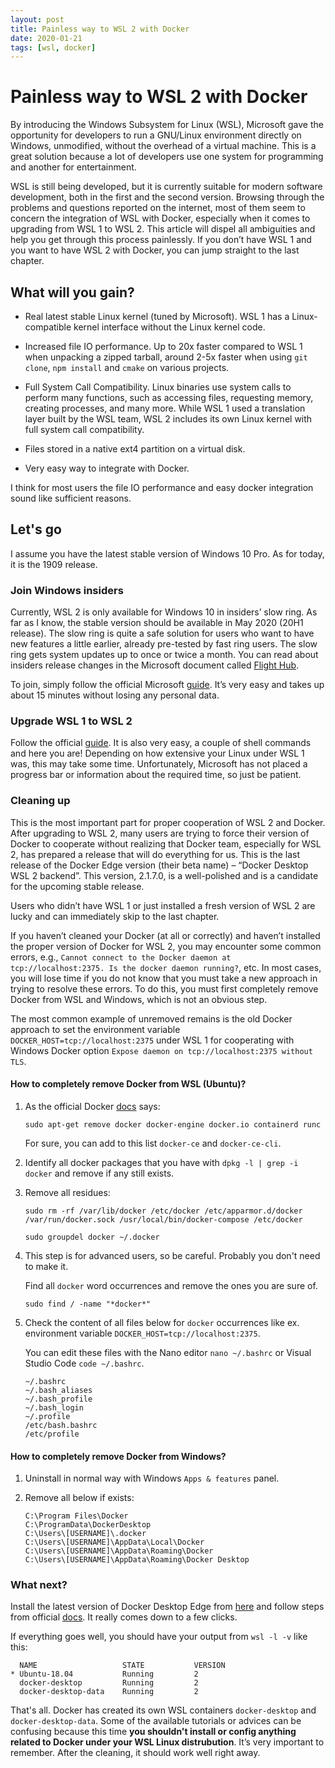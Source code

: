 ```yaml
---
layout: post
title: Painless way to WSL 2 with Docker
date: 2020-01-21
tags: [wsl, docker]
---
```


# Painless way to WSL 2 with Docker

By introducing the Windows Subsystem for Linux (WSL), Microsoft gave the opportunity for developers to run a GNU/Linux environment directly on Windows, unmodified, without the overhead of a virtual machine. This is a great solution because a lot of developers use one system for programming and another for entertainment.

WSL is still being developed, but it is currently suitable for modern software development, both in the first and the second version. Browsing through the problems and questions reported on the internet, most of them seem to concern the integration of WSL with Docker, especially when it comes to upgrading from WSL 1 to WSL 2. This article will dispel all ambiguities and help you get through this process painlessly. If you don’t have WSL 1 and you want to have WSL 2 with Docker, you can jump straight to the last chapter.

## What will you gain?

- Real latest stable Linux kernel (tuned by Microsoft). WSL 1 has a Linux-compatible kernel interface without the Linux kernel code.

- Increased file IO performance. Up to 20x faster compared to WSL 1 when unpacking a zipped tarball, around 2-5x faster when using `git clone`, `npm install` and `cmake` on various projects.

- Full System Call Compatibility. Linux binaries use system calls to perform many functions, such as accessing files, requesting memory, creating processes, and many more. While WSL 1 used a translation layer built by the WSL team, WSL 2 includes its own Linux kernel with full system call compatibility.

- Files stored in a native ext4 partition on a virtual disk.

- Very easy way to integrate with Docker.

I think for most users the file IO performance and easy docker integration sound like sufficient reasons.

## Let's go

I assume you have the latest stable version of Windows 10 Pro. As for today, it is the 1909 release.

### Join Windows insiders

Currently, WSL 2 is only available for Windows 10 in insiders’ slow ring. As far as I know, the stable version should be available in May 2020 (20H1 release). The slow ring is quite a safe solution for users who want to have new features a little earlier, already pre-tested by fast ring users. The slow ring gets system updates up to once or twice a month. You can read about insiders release changes in the Microsoft document called [Flight Hub](https://docs.microsoft.com/en-us/windows-insider/flight-hub/).

To join, simply follow the official Microsoft [guide](https://insider.windows.com/en-us/for-business-getting-started/#install). It’s very easy and takes up about 15 minutes without losing any personal data.

### Upgrade WSL 1 to WSL 2

Follow the official [guide](https://docs.microsoft.com/en-us/windows/wsl/wsl2-install). It is also very easy, a couple of shell commands and here you are! Depending on how extensive your Linux under WSL 1 was, this may take some time. Unfortunately, Microsoft has not placed a progress bar or information about the required time, so just be patient.

### Cleaning up

This is the most important part for proper cooperation of WSL 2 and Docker. After upgrading to WSL 2, many users are trying to force their version of Docker to cooperate without realizing that Docker team, especially for WSL 2, has prepared a release that will do everything for us. This is the last release of the Docker Edge version (their beta name) – “Docker Desktop WSL 2 backend”. This version, 2.1.7.0, is a well-polished and is a candidate for the upcoming stable release.

Users who didn’t have WSL 1 or just installed a fresh version of WSL 2 are lucky and can immediately skip to the last chapter.

If you haven’t cleaned your Docker (at all or correctly) and haven’t installed the proper version of Docker for WSL 2, you may encounter some common errors, e.g., `Cannot connect to the Docker daemon at tcp://localhost:2375. Is the docker daemon running?`, etc. In most cases, you will lose time if you do not know that you must take a new approach in trying to resolve these errors. To do this, you must first completely remove Docker from WSL and Windows, which is not an obvious step.

The most common example of unremoved remains is the old Docker approach to set the environment variable `DOCKER_HOST=tcp://localhost:2375` under WSL 1 for cooperating with Windows Docker option `Expose daemon on tcp://localhost:2375 without TLS`.

#### How to completely remove Docker from WSL (Ubuntu)?

1. As the official Docker [docs](https://docs.docker.com/install/linux/docker-ce/ubuntu/#uninstall-old-versions) says:

   `sudo apt-get remove docker docker-engine docker.io containerd runc`

   For sure, you can add to this list `docker-ce` and `docker-ce-cli`.

2. Identify all docker packages that you have with `dpkg -l | grep -i docker` and remove if any still exists.

3. Remove all residues:

   ```
   sudo rm -rf /var/lib/docker /etc/docker /etc/apparmor.d/docker /var/run/docker.sock /usr/local/bin/docker-compose /etc/docker

   sudo groupdel docker ~/.docker
   ```

4. This step is for advanced users, so be careful. Probably you don't need to make it.

   Find all `docker` word occurrences and remove the ones you are sure of.

   `sudo find / -name "*docker*"`

5. Check the content of all files below for `docker` occurrences like ex. environment variable `DOCKER_HOST=tcp://localhost:2375`.

   You can edit these files with the Nano editor `nano ~/.bashrc` or Visual Studio Code `code ~/.bashrc`.

   ```
   ~/.bashrc
   ~/.bash_aliases
   ~/.bash_profile
   ~/.bash_login
   ~/.profile
   /etc/bash.bashrc
   /etc/profile
   ```

#### How to completely remove Docker from Windows?

1. Uninstall in normal way with Windows `Apps & features` panel.
2. Remove all below if exists:

   ```
   C:\Program Files\Docker
   C:\ProgramData\DockerDesktop
   C:\Users\[USERNAME]\.docker
   C:\Users\[USERNAME]\AppData\Local\Docker
   C:\Users\[USERNAME]\AppData\Roaming\Docker
   C:\Users\[USERNAME]\AppData\Roaming\Docker Desktop
   ```

### What next?

Install the latest version of Docker Desktop Edge from [here](https://docs.docker.com/docker-for-windows/edge-release-notes/) and follow steps from official [docs](https://docs.docker.com/docker-for-windows/wsl-tech-preview/). It really comes down to a few clicks.

If everything goes well, you should have your output from `wsl -l -v` like this:

```
  NAME                   STATE           VERSION
* Ubuntu-18.04           Running         2
  docker-desktop         Running         2
  docker-desktop-data    Running         2
```

That's all. Docker has created its own WSL containers `docker-desktop` and `docker-desktop-data`. Some of the available tutorials or advices can be confusing because this time **you shouldn't install or config anything related to Docker under your WSL Linux distrubution**. It’s very important to remember. After the cleaning, it should work well right away.
